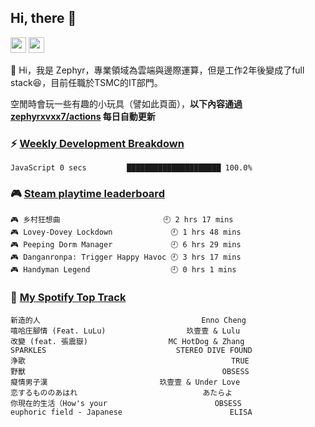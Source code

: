 <!--
**zephyrxvxx7/zephyrxvxx7** is a ✨ _special_ ✨ repository because its `README.md` (this file) appears on your GitHub profile.

Here are some ideas to get you started:

- 🔭 I’m currently working on ...
- 🌱 I’m currently learning ...
- 👯 I’m looking to collaborate on ...
- 🤔 I’m looking for help with ...
- 💬 Ask me about ...
- 📫 How to reach me: ...
- 😄 Pronouns: ...
- ⚡ Fun fact: ...
-->

## Hi, there 👋

<a href="https://www.instagram.com/zephyrxvxx7/"><img src="https://img.shields.io/badge/instagram-3f729b?&style=for-the-badge&logo=instagram&logoColor=white" height=25></a>
<a href="https://zephyrxvxx7.me/"><img src="https://img.shields.io/badge/blog-gray?&style=for-the-badge&logo=hexo&logoColor=white" height=25></a>

👋 Hi，我是 Zephyr，專業領域為雲端與邊際運算，但是工作2年後變成了full stack😆，目前任職於TSMC的IT部門。

空閒時會玩一些有趣的小玩具（譬如此頁面），**以下內容通過 [zephyrxvxx7/actions](https://github.com/zephyrxvxx7/zephyrxvxx7/actions) 每日自動更新**

### ⚡ [Weekly Development Breakdown](https://gist.github.com/zephyrxvxx7/ee1787313f0772b51494d051b5edde7f)

<!-- code_time start -->

```text
JavaScript 0 secs         █████████████████████ 100.0%
```

<!-- code_time end -->

### 🎮 [Steam playtime leaderboard](https://gist.github.com/zephyrxvxx7/f77b8978877f959b69d84723c43a4a64)

<!-- steam_time start -->

```text
🎮 乡村狂想曲                       🕘 2 hrs 17 mins
🎮 Lovey-Dovey Lockdown             🕘 1 hrs 48 mins
🎮 Peeping Dorm Manager             🕘 6 hrs 29 mins
🎮 Danganronpa: Trigger Happy Havoc 🕘 3 hrs 17 mins
🎮 Handyman Legend                  🕘 0 hrs 1 mins
```

<!-- steam_time end -->

### 🎵 [My Spotify Top Track](https://gist.github.com/zephyrxvxx7/fe159fde5ec9ebea27e03dd63a71e78f)

<!-- spotify_track start -->

```text
新造的人                                    Enno Cheng
嘻哈庄腳情 (Feat. LuLu)                  玖壹壹 & Lulu
改變 (feat. 張震嶽)                  MC HotDog & Zhang
SPARKLES                             STEREO DIVE FOUND
浄歌                                              TRUE
野獸                                            OBSESS
癡情男子漢                         玖壹壹 & Under Love
恋するもののあはれ                            あたらよ
你現在的生活（How's your                        OBSESS
euphoric field - Japanese                        ELISA
```

<!-- spotify_track end -->
